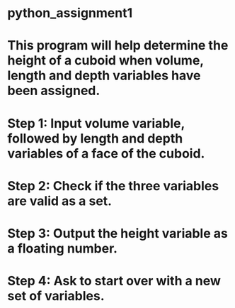 # python_assignment1

# This program will help determine the height of a cuboid when volume, length and depth variables have been assigned.

# Step 1: Input volume variable, followed by length and depth variables of a face of the cuboid.
# Step 2: Check if the three variables are valid as a set.
# Step 3: Output the height variable as a floating number.
# Step 4: Ask to start over with a new set of variables.
